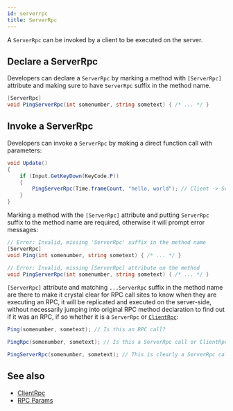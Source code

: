```yaml
---
id: serverrpc
title: ServerRpc
---
```


A `ServerRpc` can be invoked by a client to be executed on the server.

## Declare a ServerRpc

Developers can declare a `ServerRpc` by marking a method with `[ServerRpc]` attribute and making sure to have `ServerRpc` suffix in the method name.

```csharp
[ServerRpc]
void PingServerRpc(int somenumber, string sometext) { /* ... */ }
```

## Invoke a ServerRpc

Developers can invoke a `ServerRpc` by making a direct function call with parameters:

```csharp
void Update()
{
    if (Input.GetKeyDown(KeyCode.P))
    {
        PingServerRpc(Time.frameCount, "hello, world"); // Client -> Server
    }
}
```

Marking a method with the `[ServerRpc]` attribute and putting `ServerRpc` suffix to the method name are required, otherwise it will prompt error messages:

```csharp
// Error: Invalid, missing 'ServerRpc' suffix in the method name
[ServerRpc]
void Ping(int somenumber, string sometext) { /* ... */ }

// Error: Invalid, missing [ServerRpc] attribute on the method
void PingServerRpc(int somenumber, string sometext) { /* ... */ }
```

`[ServerRpc]` attribute and matching `...ServerRpc` suffix in the method name are there to make it crystal clear for RPC call sites to know when they are executing an RPC, it will be replicated and executed on the server-side, without necessarily jumping into original RPC method declaration to find out if it was an RPC, if so whether it is a `ServerRpc` or [`ClientRpc`](clientrpc.md):

```csharp
Ping(somenumber, sometext); // Is this an RPC call?

PingRpc(somenumber, sometext); // Is this a ServerRpc call or ClientRpc call?

PingServerRpc(somenumber, sometext); // This is clearly a ServerRpc call
```

## See also

* [ClientRpc](clientrpc.md)
* [RPC Params](rpc-params.md)